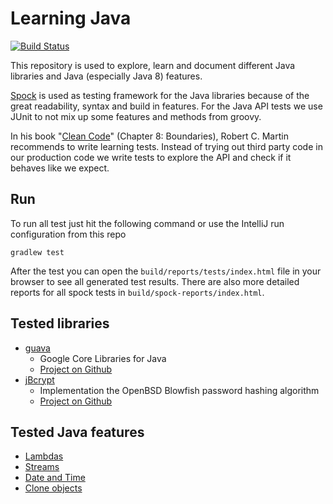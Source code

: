 # Learning Java

[![Build Status](https://travis-ci.org/feedm3/learning-java.svg)](https://travis-ci.org/feedm3/learning-java)

This repository is used to explore, learn and document different Java libraries and Java (especially Java 8) features.

[Spock](https://github.com/spockframework/spock) is used as testing framework for the
 Java libraries because of the great readability, syntax and build in features. For the
 Java API tests we use JUnit to not mix up some features and methods from groovy.

In his book "[Clean Code](http://www.amazon.de/dp/0132350882)" (Chapter 8: Boundaries), Robert C. Martin recommends 
to write learning tests. Instead of trying out third party code in our production code we write tests to explore 
the API and check if it behaves like we expect.

## Run

To run all test just hit the following command or use the IntelliJ run configuration from this repo

```
gradlew test
```

After the test you can open the `build/reports/tests/index.html` file in your browser to see all generated test results.
There are also more detailed reports for all spock tests in `build/spock-reports/index.html`.

## Tested libraries

* [guava](src/test/groovy/guava)
    - Google Core Libraries for Java
    - [Project on Github](https://github.com/google/guava)
* [jBcrypt](src/test/groovy/bcrypt)
    - Implementation the OpenBSD Blowfish password hashing algorithm
    - [Project on Github](https://github.com/svenkubiak/jBCrypt)


## Tested Java features

* [Lambdas](src/test/java/java8/LambdasTest.java)
* [Streams](src/test/java/java8/StreamsTest.java)
* [Date and Time](src/test/java/java8/DateTimeTest.java)
* [Clone objects](src/test/java/general/CloneTest.java)

